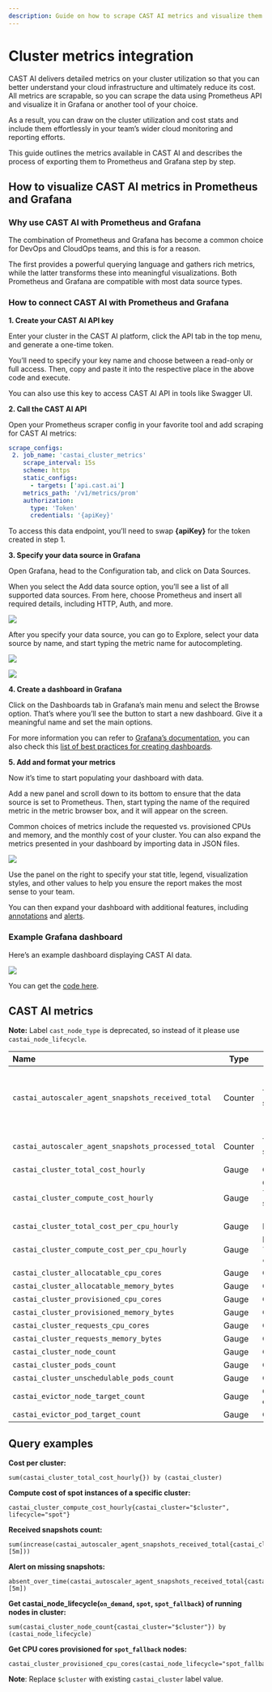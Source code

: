 ```yaml
---
description: Guide on how to scrape CAST AI metrics and visualize them in Grafana
---
```


# Cluster metrics integration

CAST AI delivers detailed metrics on your cluster utilization so that you can better understand your cloud infrastructure and ultimately reduce its cost. All metrics are scrapable, so you can scrape the data using Prometheus API and visualize it in Grafana or another tool of your choice.

As a result, you can draw on the cluster utilization and cost stats and include them effortlessly in your team’s wider cloud monitoring and reporting efforts.

This guide outlines the metrics available in CAST AI and describes the process of exporting them to Prometheus and Grafana step by step.

## How to visualize CAST AI metrics in Prometheus and Grafana

### Why use CAST AI with Prometheus and Grafana

The combination of Prometheus and Grafana has become a common choice for DevOps and CloudOps teams, and this is for a reason.

The first provides a powerful querying language and gathers rich metrics, while the latter transforms these into meaningful visualizations. Both Prometheus and Grafana are compatible with most data source types.

<!-- markdownlint-disable -->
### How to connect CAST AI with Prometheus and Grafana

**1. Create your CAST AI API key**

Enter your cluster in the CAST AI platform, click the API tab in the top menu, and generate a one-time token.

You’ll need to specify your key name and choose between a read-only or full access. Then, copy and paste it into the respective place in the above code and execute.

You can also use this key to access CAST AI API in tools like Swagger UI.

**2. Call the CAST AI API**

Open your Prometheus scraper config in your favorite tool and add scraping for CAST AI metrics:

```yaml
scrape_configs:
 2. job_name: 'castai_cluster_metrics'
    scrape_interval: 15s
    scheme: https
    static_configs:
      - targets: ['api.cast.ai']
    metrics_path: '/v1/metrics/prom'
    authorization:
      type: 'Token'
      credentials: '{apiKey}'
```

To access this data endpoint, you’ll need to swap **{apiKey}** for the token created in step 1.

**3. Specify your data source in Grafana**

Open Grafana, head to the Configuration tab, and click on Data Sources.

When you select the Add data source option, you’ll see a list of all supported data sources. From here, choose Prometheus and insert all required details, including HTTP, Auth, and more.

![](metrics-images/1_grafana_data_source.png)

After you specify your data source, you can go to Explore, select your data source by name, and start typing the metric name for autocompleting.

![](metrics-images/2_grafana_metric_name.png)

![](metrics-images/3_grafana_metric_name_view.png)

**4. Create a dashboard in Grafana**

Click on the Dashboards tab in Grafana’s main menu and select the Browse option. That’s where you’ll see the button to start a new dashboard. Give it a meaningful name and set the main options.

For more information you can refer to [Grafana’s documentation](https://grafana.com/docs/grafana/latest/dashboards/), you can also check this [list of best practices for creating dashboards](https://grafana.com/docs/grafana/latest/best-practices/best-practices-for-creating-dashboards/).

**5. Add and format your metrics**

Now it’s time to start populating your dashboard with data.

Add a new panel and scroll down to its bottom to ensure that the data source is set to Prometheus. Then, start typing the name of the required metric in the metric browser box, and it will appear on the screen.

Common choices of metrics include the requested vs. provisioned CPUs and memory, and the monthly cost of your cluster. You can also expand the metrics presented in your dashboard by importing data in JSON files.

![](metrics-images/4_grafana_panel.png)

Use the panel on the right to specify your stat title, legend, visualization styles, and other values to help you ensure the report makes the most sense to your team.

You can then expand your dashboard with additional features, including [annotations](https://grafana.com/docs/grafana/latest/dashboards/annotations/) and [alerts](https://grafana.com/docs/grafana/latest/alerting/).

<!-- markdownlint-enable-->

### Example Grafana dashboard

Here’s an example dashboard displaying CAST AI data.

![](metrics-images/5_grafana_ready_dashboard.png)

You can get the [code here](https://docs.cast.ai/assets/example-metrics-dashboard.json).

## CAST AI metrics

**Note:** Label `cast_node_type` is deprecated, so instead of it please use `castai_node_lifecycle`.

| Name                                                | Type    | Description                                                                                                                    | Action                                        |
| :-------------------------------------------------- | ------- | ------------------------------------------------------------------------------------------------------------------------------ | --------------------------------------------- |
| `castai_autoscaler_agent_snapshots_received_total`  | Counter | The CAST AI Autoscaler agent snapshots received total.                                                                         | Check if the Agent is running in the cluster. |
| `castai_autoscaler_agent_snapshots_processed_total` | Counter | The CAST AI Autoscaler agent snapshots processed total.                                                                        | Contact CAST AI support.                      |
| `castai_cluster_total_cost_hourly`                  | Gauge   | Cluster total hourly cost.                                                                                                     |                                               |
| `castai_cluster_compute_cost_hourly`                | Gauge   | Cluster compute cost. Has a `lifecycle` dimensions which can be summed up to a total cost: `[on_demand, spot_fallback, spot]`. |                                               |
| `castai_cluster_total_cost_per_cpu_hourly`          | Gauge   | Normalized cost per CPU.                                                                                                       |                                               |
| `castai_cluster_compute_cost_per_cpu_hourly`        | Gauge   | Normalized cost per CPU. Has a `lifecycle` dimension, similar to `castai_cluster_compute_cost_hourly`.                         |                                               |
| `castai_cluster_allocatable_cpu_cores`              | Gauge   | Cluster allocatable CPU cores.                                                                                                 |                                               |
| `castai_cluster_allocatable_memory_bytes`           | Gauge   | Cluster allocatable memory.                                                                                                    |                                               |
| `castai_cluster_provisioned_cpu_cores`              | Gauge   | Cluster provisioned CPU cores.                                                                                                 |                                               |
| `castai_cluster_provisioned_memory_bytes`           | Gauge   | Cluster provisioner memory.                                                                                                    |                                               |
| `castai_cluster_requests_cpu_cores`                 | Gauge   | Cluster requested CPU cores.                                                                                                   |                                               |
| `castai_cluster_requests_memory_bytes`              | Gauge   | Cluster requested memory.                                                                                                      |                                               |
| `castai_cluster_node_count`                         | Gauge   | Cluster nodes count.                                                                                                           |                                               |
| `castai_cluster_pods_count`                         | Gauge   | Cluster pods count.                                                                                                            |                                               |
| `castai_cluster_unschedulable_pods_count`           | Gauge   | Cluster unschedulable pods count.                                                                                              |                                               |
| `castai_evictor_node_target_count`                  | Gauge   | CAST AI Evictor targeted nodes count.                                                                                          |                                               |
| `castai_evictor_pod_target_count`                   | Gauge   | CAST AI Evictor targeted pods count.                                                                                           |                                               |

## Query examples

**Cost per cluster:**

```
sum(castai_cluster_total_cost_hourly{}) by (castai_cluster)
```

**Compute cost of spot instances of a specific cluster:**

```
castai_cluster_compute_cost_hourly{castai_cluster="$cluster", lifecycle="spot"}
```

**Received snapshots count:**

```
sum(increase(castai_autoscaler_agent_snapshots_received_total{castai_cluster="$cluster"}[5m]))
```

**Alert on missing snapshots:**

```
absent_over_time(castai_autoscaler_agent_snapshots_received_total{castai_cluster="$cluster"}[5m])
```

**Get castai_node_lifecycle(`on_demand`, `spot`, `spot_fallback`) of running nodes in cluster:**

```
sum(castai_cluster_node_count{castai_cluster="$cluster"}) by (castai_node_lifecycle)
```

**Get CPU cores provisioned for `spot_fallback` nodes:**

```
castai_cluster_provisioned_cpu_cores(castai_node_lifecycle="spot_fallback")
```

**Note**: Replace `$cluster` with existing `castai_cluster` label value.
